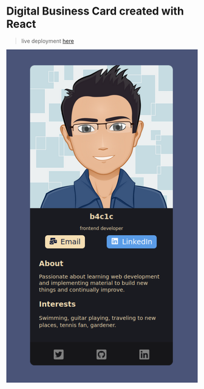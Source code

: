# Digital Business Card created with React

> live deployment [here](https://b4c1c.github.io/digital-business-card/)

![](src-assets/show-work-screenshot.png)


